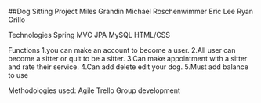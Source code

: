 ##Dog Sitting Project
Miles Grandin
Michael Roschenwimmer
Eric Lee
Ryan Grillo

Technologies
Spring MVC
JPA
MySQL
HTML/CSS

Functions
1.you can make an account to become a user.
2.All user can become a sitter or quit to be a sitter.
3.Can make appointment with a sitter and rate their service.
4.Can add delete edit your dog.
5.Must add balance to use 

Methodologies used:
Agile
Trello
Group development
